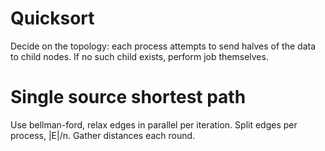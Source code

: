 # Quicksort

Decide on the topology: each process attempts to send halves of the
data to child nodes. If no such child exists, perform job themselves.

# Single source shortest path

Use bellman-ford, relax edges in parallel per iteration. Split edges
per process, |E|/n. Gather distances each round.
